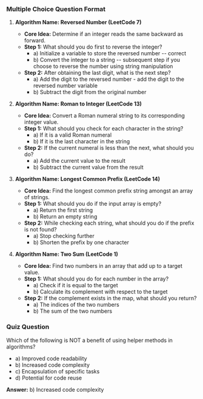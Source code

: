 ### Multiple Choice Question Format

1. **Algorithm Name: Reversed Number (LeetCode 7)**
   - **Core Idea:** Determine if an integer reads the same backward as forward.
   - **Step 1:** What should you do first to reverse the integer?
     - a) Initialize a variable to store the reversed number -- correct
     - b) Convert the integer to a string -- subsequent step if you choose to reverse the number using string manipulation
   - **Step 2:** After obtaining the last digit, what is the next step?
     - a) Add the digit to the reversed number - add the digit to the reversed number variable
     - b) Subtract the digit from the original number



2. **Algorithm Name: Roman to Integer (LeetCode 13)**
   - **Core Idea:** Convert a Roman numeral string to its corresponding integer value.
   - **Step 1:** What should you check for each character in the string?
     - a) If it is a valid Roman numeral
     - b) If it is the last character in the string
   - **Step 2:** If the current numeral is less than the next, what should you do?
     - a) Add the current value to the result
     - b) Subtract the current value from the result

3. **Algorithm Name: Longest Common Prefix (LeetCode 14)**
   - **Core Idea:** Find the longest common prefix string amongst an array of strings.
   - **Step 1:** What should you do if the input array is empty?
     - a) Return the first string
     - b) Return an empty string
   - **Step 2:** While checking each string, what should you do if the prefix is not found?
     - a) Stop checking further
     - b) Shorten the prefix by one character

4. **Algorithm Name: Two Sum (LeetCode 1)**
   - **Core Idea:** Find two numbers in an array that add up to a target value.
   - **Step 1:** What should you do for each number in the array?
     - a) Check if it is equal to the target
     - b) Calculate its complement with respect to the target
   - **Step 2:** If the complement exists in the map, what should you return?
     - a) The indices of the two numbers
     - b) The sum of the two numbers

### Quiz Question
Which of the following is NOT a benefit of using helper methods in algorithms?
- a) Improved code readability
- b) Increased code complexity
- c) Encapsulation of specific tasks
- d) Potential for code reuse

**Answer:** b) Increased code complexity
